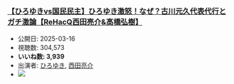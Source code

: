 ### [【ひろゆきvs国民民主】ひろゆき激怒！なぜ？古川元久代表代行とガチ激論【ReHacQ西田亮介&高橋弘樹】](https://www.youtube.com/watch?v=bqB_L8izCrA)
-   公開日: 2025-03-16
-   視聴数: 304,573
-   **いいね数: 3,939**
-   出演者: [ひろゆき](/rehacq_fan/people/ひろゆき "wikilink"), [西田亮介](/rehacq_fan/people/西田亮介 "wikilink")
- [![](https://img.youtube.com/vi/bqB_L8izCrA/hqdefault.jpg)](https://www.youtube.com/watch?v=bqB_L8izCrA)
